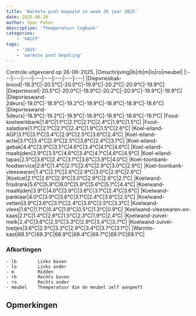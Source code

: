 ```yaml
---
title: 'Warmste punt bepaald in week 26 jaar 2025'
date: 2025-06-26
author: Spar Pater
description: 'Themperatuur logboek'
categories:
    - 'HACCP'
tags:
    - '2025'
    - 'warmste punt bepaling'
---
```

Controle uitgevoerd op 26-06-2025.
|Omschrijving|lb|rb|m|lo|ro|meubel|
|:---|:---|:---|:---|:---|:---|:---|:---|
|Diepvriesbak-brood|-19.3°C|-20.5°C|-20.0°C|-19.9°C|-20.2°C|-20.9°C|-19.9°C|
|Diepvriescel|-20.5°C|-20.0°C|-19.9°C|-20.2°C|-20.9°C|-19.9°C|-19.9°C|
|Diepvrieswand-2deurs|-19.0°C|-18.9°C|-19.2°C|-19.9°C|-18.9°C|-18.9°C|-18.6°C|
|Diepvrieswand-5deurs|-18.9°C|-19.2°C|-19.9°C|-18.9°C|-18.9°C|-18.6°C|-19.1°C|
|Food-koelwerkbank|1.8°C|1.1°C|2.1°C|2.1°C|2.4°C|1.9°C|1.5°C|
|Food-saladiare|1.1°C|2.1°C|2.1°C|2.4°C|1.9°C|1.5°C|2.6°C|
|Koel-eiland-AGF|3.1°C|3.1°C|3.4°C|2.9°C|2.5°C|3.6°C|2.4°C|
|Koel-eiland-actie|3.1°C|3.4°C|2.9°C|2.5°C|3.6°C|2.4°C|3.1°C|
|Koel-eiland-gebak|4.4°C|3.9°C|3.5°C|4.6°C|3.4°C|4.1°C|4.6°C|
|Koel-eiland-maaltijden|3.9°C|3.5°C|4.6°C|3.4°C|4.1°C|4.6°C|4.9°C|
|Koel-eiland-tapas|2.5°C|3.6°C|2.4°C|3.1°C|3.6°C|3.9°C|4.0°C|
|Koel-toonbank-foodservice|2.6°C|1.4°C|2.1°C|2.6°C|2.9°C|3.0°C|2.9°C|
|Koel-toonbank-vleeswaren|1.4°C|2.1°C|2.6°C|2.9°C|3.0°C|2.9°C|2.6°C|
|Koelcel|2.1°C|2.6°C|2.9°C|3.0°C|2.9°C|2.6°C|2.1°C|
|Koelwand-frisdrank|5.6°C|5.9°C|6.0°C|5.9°C|5.6°C|5.1°C|4.4°C|
|Koelwand-maaltijden|3.9°C|4.0°C|3.9°C|3.6°C|3.1°C|2.4°C|3.6°C|
|Koelwand-panklaar|4.0°C|3.9°C|3.6°C|3.1°C|2.4°C|3.6°C|2.5°C|
|Koelwand-vetten|3.9°C|3.6°C|3.1°C|2.4°C|3.6°C|2.5°C|3.3°C|
|Koelwand-vlees|1.6°C|1.1°C|0.4°C|1.6°C|0.5°C|1.3°C|0.9°C|
|Koelwand-vleeswaren-en-kaas|2.1°C|1.4°C|2.6°C|1.5°C|2.3°C|1.9°C|2.4°C|
|Koelwand-zuivel-melk|2.4°C|3.6°C|2.5°C|3.3°C|2.9°C|3.4°C|3.7°C|
|Koelwand-zuivel-toetjes|3.6°C|2.5°C|3.3°C|2.9°C|3.4°C|3.7°C|3.1°C|
|Warmte-kast|68.5°C|69.3°C|68.9°C|69.4°C|69.7°C|69.1°C|69.1°C|

### Afkortingen
    - lb        Links boven
    - lo        Links onder
    - m         Midden
    - rb        Rechts boven
    - ro        Rechts onder
    - meubel    Themperatuur die de meubel zelf aangeeft

## Opmerkingen


